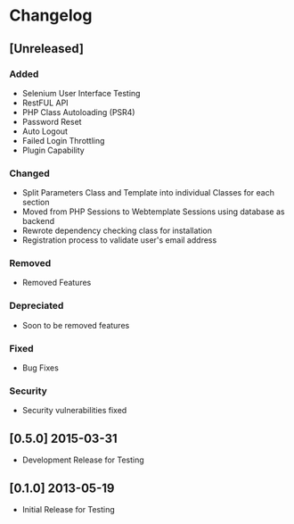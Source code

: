 # Changelog

## [Unreleased]
### Added
- Selenium User Interface Testing
- RestFUL API
- PHP Class Autoloading (PSR4)
- Password Reset
- Auto Logout
- Failed Login Throttling
- Plugin Capability

### Changed
- Split Parameters Class and Template into individual Classes for each section
- Moved from PHP Sessions to Webtemplate Sessions using database as backend
- Rewrote dependency checking class for installation
- Registration process to validate user's email address

### Removed

- Removed Features

### Depreciated
- Soon to be removed features

### Fixed
- Bug Fixes

### Security
- Security vulnerabilities fixed

## [0.5.0] 2015-03-31
- Development Release for Testing

## [0.1.0] 2013-05-19
- Initial Release for Testing



